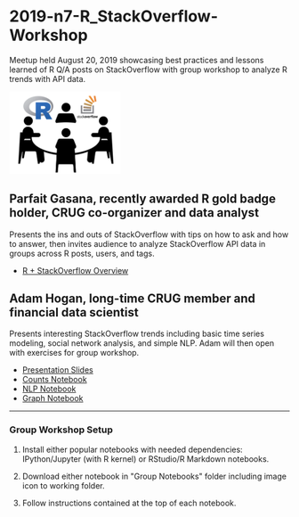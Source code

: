 # 2019-n7-R_StackOverflow-Workshop
Meetup held August 20, 2019 showcasing best practices and lessons learned of R Q/A posts on StackOverflow with group workshop to analyze R trends with API data.

<img src="Group_Notebooks/r_so_workshop.png" width="200" title="workshop icon" alt="workshop icon">

## Parfait Gasana, recently awarded R gold badge holder, CRUG co-organizer and data analyst
Presents the ins and outs of StackOverflow with tips on how to ask and how to answer, then invites audience to analyze StackOverflow API data in groups across R posts, users, and tags.

- [R + StackOverflow Overview](https://raw.githack.com/Chicago-R-User-Group/2019-n7-R_StackOverflow-Workshop/master/R_StackOverflow_Overview.html)

## Adam Hogan, long-time CRUG member and financial data scientist
Presents interesting StackOverflow trends including basic time series modeling, social network analysis, and simple NLP. Adam will then open with exercises for group workshop.

- [Presentation Slides](AHogan_Slides.pdf)
- [Counts Notebook](https://nbviewer.jupyter.org/github/Chicago-R-User-Group/2019-n7-R_StackOverflow-Workshop/blob/master/AHogan_counts.ipynb)
- [NLP Notebook](https://nbviewer.jupyter.org/github/Chicago-R-User-Group/2019-n7-R_StackOverflow-Workshop/blob/master/AHogan_nlp.ipynb)
- [Graph Notebook](https://nbviewer.jupyter.org/github/Chicago-R-User-Group/2019-n7-R_StackOverflow-Workshop/blob/master/AHogan_graph.ipynb)


---

### Group Workshop Setup

1. Install either popular notebooks with needed dependencies: IPython/Jupyter (with R kernel) or RStudio/R Markdown notebooks.

2. Download either notebook in "Group Notebooks" folder including image icon to working folder.

3. Follow instructions contained at the top of each notebook.
